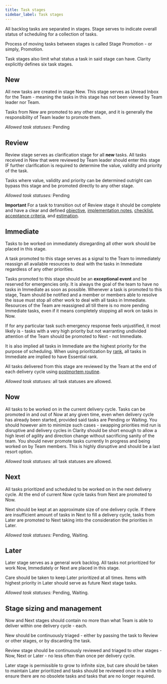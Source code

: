 ```yaml
---
title: Task stages
sidebar_label: Task stages
---
```


All backlog tasks are separated in stages. Stage serves to indicate overall status of scheduling for a collection of tasks.

Process of moving tasks between stages is called Stage Promotion - or simply, Promotion.

Task stages also limit what status a task in said stage can have. Clarity explicitly defines six task stages.

## New

All new tasks are created in stage New. This stage serves as Unread Inbox for the Team - meaning the tasks in this stage has not been viewed by Team leader nor Team.

Tasks from New are promoted to any other stage, and it is generally the responsibility of Team leader to promote them.

*Allowed task statuses:* Pending

## Review

Review stage serves as clarification stage for all **new** tasks. All tasks received in New that were reviewed by Team leader should enter this stage IF further clarification is required to determine the value, validity and priority of the task.

Tasks where value, validity and priority can be determined outright can bypass this stage and be promoted directly to any other stage.

*Allowed task statuses:* Pending

**Important** For a task to transition out of Review stage it should be complete and have a clear and defined [objective](tasks.md#task-objective), [implementation notes](tasks.md#implementation-notes), [checklist](tasks.md#task-checklist), [acceptance criteria](tasks.md#task-acceptance-criteria), and [estimation](tasks.md#task-estimation).


## Immediate

Tasks to be worked on immediately disregarding all other work should be placed in this stage.

A task promoted to this stage serves as a signal to the Team to immediately reassign all available resources to deal with the tasks in Immediate regardless of any other priorities.

Tasks promoted to this stage should be an **exceptional event** and be reserved for emergencies only. It is always the goal of the team to have no tasks in Immediate as soon as possible. Whenever a task is promoted to this stage, Team should be notified and a member or members able to resolve the issue must stop all other work to deal with all tasks in Immediate. Resources of the Team are reassigned all till there is no more pending Immediate tasks, even if it means completely stopping all work on tasks in Now.

If for any particular task such emergency response feels unjustified, it most likely is - tasks with a very high priority but not warranting undivided attention of the Team should be promoted to Next - not Immediate.

It is also implied all tasks in Immediate are the highest priority for the purpose of scheduling. When using prioritization by [rank](prioritization#prioritization-using-rank), all tasks in Immediate are implied to have Essential rank.

All tasks delivered from this stage are reviewed by the Team at the end of each delivery cycle using [postmortem routine](routines.md#postmortem).

*Allowed task statuses:* all task statuses are allowed.

## Now

All tasks to be worked on in the current delivery cycle. Tasks can be promoted in and out of Now at any given time, even when delivery cycle has already been started, provided said tasks are Pending or Waiting. You should however aim to minimize such cases - swapping priorities mid run is disruptive and delivery cycles in Clarity should be short enough to allow a high level of agility and direction change without sacrificing sanity of the team. You should never promote tasks currently In progress and being worked on by Team members. This is highly disruptive and should be a last resort option.

*Allowed task statuses:* all task statuses are allowed.

## Next

All tasks prioritized and scheduled to be worked on in the next delivery cycle. At the end of current Now cycle tasks from Next are promoted to Now.

Next should be kept at an approximate size of one delivery cycle. If there are insufficient amount of tasks in Next to fill a delivery cycle, tasks from Later are promoted to Next taking into the consideration the priorities in Later.

*Allowed task statuses:* Pending, Waiting.

## Later

Later stage serves as a general work backlog. All tasks not prioritized for work Now, Immediately or Next are placed in this stage.

Care should be taken to keep Later prioritized at all times. Items with highest priority in Later should serve as future Next stage tasks.

*Allowed task statuses:* Pending, Waiting.

## Stage sizing and management

Now and Next stages should contain no more than what Team is able to deliver within one delivery cycle - each.

New should be continuously triaged - either by passing the task to Review or other stages, or by discarding the task.

Review stage should be continuously reviewed and triaged to other stages - Now, Next or Later - no less often than once per delivery cycle.

Later stage is permissible to grow to infinite size, but care should be taken to maintain Later prioritized and tasks should be reviewed once in a while to ensure there are no obsolete tasks and tasks that are no longer required.
